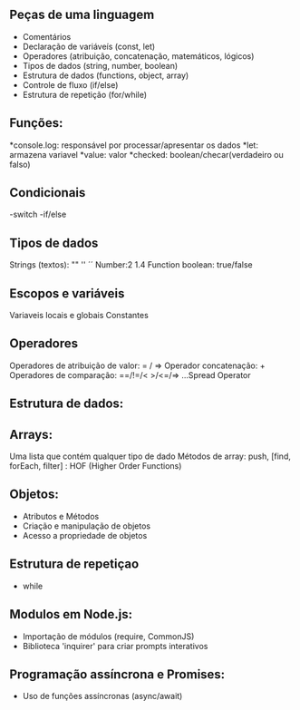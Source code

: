 ## Peças de uma linguagem

- Comentários
- Declaração de variáveís (const, let)
- Operadores (atribuição, concatenação, matemáticos, lógicos)
- Tipos de dados (string, number, boolean)
- Estrutura de dados (functions, object, array)
- Controle de fluxo (if/else)
- Estrutura de repetição (for/while)

## Funções:
*console.log: responsável por processar/apresentar os dados
*let: armazena variavel
*value: valor
*checked: boolean/checar(verdadeiro ou falso)

## Condicionais
-switch
-if/else

## Tipos de dados

Strings (textos): "" '' ´´
Number:2 1.4
Function
boolean: true/false

## Escopos e variáveis
Variaveis locais e globais
Constantes

## Operadores
Operadores de atribuição de valor: = / =>
Operador concatenação: +
Operadores de comparação: ==/!=/< >/<=/=>
...Spread Operator

## Estrutura de dados:

## Arrays:
Uma lista que contém qualquer tipo de dado
Métodos de array: push, [find, forEach, filter] : HOF (Higher Order Functions)

## Objetos:

- Atributos e Métodos
- Criação e manipulação de objetos
- Acesso a propriedade de objetos

## Estrutura de repetiçao 
- while

## Modulos em Node.js:

- Importação de módulos (require, CommonJS)
- Biblioteca 'inquirer' para criar prompts interativos

## Programação assíncrona e Promises:

- Uso de funções assíncronas (async/await)